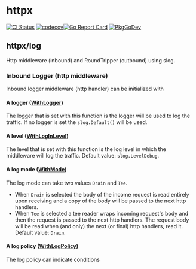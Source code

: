 # httpx
[![CI Status](https://github.com/ifnotnit/httpx/actions/workflows/ci.yml/badge.svg?branch=main)](https://github.com/ifnotnit/httpx/actions/workflows/ci.yml)
[![codecov](https://codecov.io/gh/ifnotnil/httpx/graph/badge.svg?token=ljmo2kgqR6)](https://codecov.io/gh/ifnotnil/httpx)[![Go Report Card](https://goreportcard.com/badge/github.com/ifnotnit/httpx)](https://goreportcard.com/report/github.com/ifnotnit/httpx)
[![PkgGoDev](https://pkg.go.dev/badge/github.com/ifnotnit/httpx)](https://pkg.go.dev/github.com/ifnotnit/httpx)

## httpx/log
Http middleware (inbound) and RoundTripper (outbound) using slog.

### Inbound Logger (http middleware)

Inbound logger middleware (http handler) can be initialized with

#### A logger ([WithLogger](log/logger.go#L7))
The logger that is set with this function is the logger will be used to log the traffic. If no logger is set the `slog.Default()` will be used.

#### A level ([WithLogInLevel](log/logger.go#L11))
The level that is set with this function is the log level in which the middleware will log the traffic.
Default value: `slog.LevelDebug`.

#### A log mode ([WithMode](log/logger.go#L15))
The log mode can take two values `Drain` and `Tee`.
  * When `Drain` is selected the body of the income request is read entirely upon receiving and a copy of the body will be passed to the next http handlers.
  * When `Tee` is selected a tee reader wraps incoming request's body and then the request is passed to the next http handlers. The request body will be read when (and only) the next (or final) http handlers, read it.
Default value: `Drain`.

#### A log policy ([WithLogPolicy](log/logger.go#L19))
The log policy can indicate conditions
